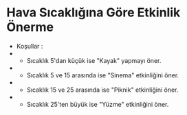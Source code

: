 # Hava Sıcaklığına Göre Etkinlik Önerme
* Koşullar :
* * Sıcaklık 5'dan küçük ise "Kayak" yapmayı öner.
* * Sıcaklık 5 ve 15 arasında ise "Sinema" etkinliğini öner.
* * Sıcaklık 15 ve 25 arasında ise "Piknik" etkinliğini öner.
* * Sıcaklık 25'ten büyük ise "Yüzme" etkinliğini öner.